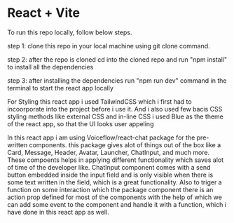 # React + Vite

To run this repo locally, follow below steps.

step 1: clone this repo in your local machine using git clone command.


step 2: after the repo is cloned cd into the cloned repo and run "npm install" to install all the dependencies


step 3: after installing the dependencies run "npm run dev" command in the terminal to start the react app locally

For Styling this react app i used TailwindCSS which i first had to incoorporate into the project before i use it.
And i also used few bacis CSS styling methods like external CSS and in-line CSS
i used Blue as the theme of the react app, so that the UI looks user appeling


In this react app i am using Voiceflow/react-chat package for the pre-written components.
this package gives alot of things out of the box like a Card, Message, Header, Avatar, Launcher, ChatInput, and much more.
These compoents helps in applying different functionality which saves alot of time of the developer like. ChatInput component comes with a send button embedded inside the input field and is only visible when there is some text written in the field, which is a great functionality.
Also to triger a function on some interaction which the package component there is an action prop defined for most of the components with the help of which we can add some event to the component and handle it with a function, which i have done in this react app as well.


